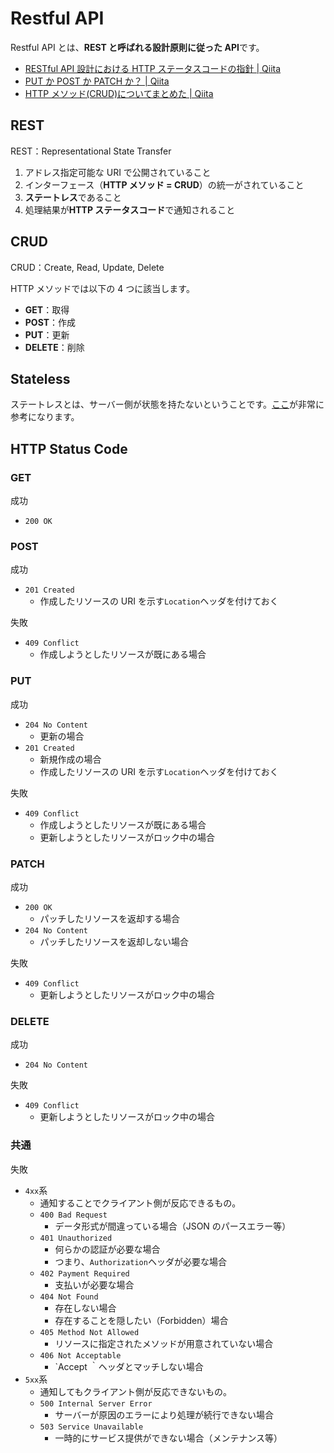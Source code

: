 # Restful API

Restful API とは、**REST と呼ばれる設計原則に従った API**です。

- [RESTful API 設計における HTTP ステータスコードの指針 | Qiita](https://qiita.com/uenosy/items/ba9dbc70781bddc4a491)
- [PUT か POST か PATCH か？ | Qiita](https://qiita.com/suin/items/d17bdfc8dba086d36115)
- [HTTP メソッド(CRUD)についてまとめた | Qiita](https://qiita.com/r_fukuma/items/a9e8d18467fe3e04068e)

## REST

REST：Representational State Transfer

1. アドレス指定可能な URI で公開されていること
2. インターフェース（**HTTP メソッド = CRUD**）の統一がされていること
3. **ステートレス**であること
4. 処理結果が**HTTP ステータスコード**で通知されること

## CRUD

CRUD：Create, Read, Update, Delete

HTTP メソッドでは以下の 4 つに該当します。

- **GET**：取得
- **POST**：作成
- **PUT**：更新
- **DELETE**：削除

## Stateless

ステートレスとは、サーバー側が状態を持たないということです。[ここ](http://yohei-y.blogspot.com/2007/10/blog-post.html)が非常に参考になります。

## HTTP Status Code

### GET

成功

- `200 OK`

### POST

成功

- `201 Created`
  - 作成したリソースの URI を示す`Location`ヘッダを付けておく

失敗

- `409 Conflict`
  - 作成しようとしたリソースが既にある場合

### PUT

成功

- `204 No Content`
  - 更新の場合
- `201 Created`
  - 新規作成の場合
  - 作成したリソースの URI を示す`Location`ヘッダを付けておく

失敗

- `409 Conflict`
  - 作成しようとしたリソースが既にある場合
  - 更新しようとしたリソースがロック中の場合

### PATCH

成功

- `200 OK`
  - パッチしたリソースを返却する場合
- `204 No Content`
  - パッチしたリソースを返却しない場合

失敗

- `409 Conflict`
  - 更新しようとしたリソースがロック中の場合

### DELETE

成功

- `204 No Content`

失敗

- `409 Conflict`
  - 更新しようとしたリソースがロック中の場合

### 共通

失敗

- `4xx`系
  - 通知することでクライアント側が反応できるもの。
  - `400 Bad Request`
    - データ形式が間違っている場合（JSON のパースエラー等）
  - `401 Unauthorized`
    - 何らかの認証が必要な場合
    - つまり、`Authorization`ヘッダが必要な場合
  - `402 Payment Required`
    - 支払いが必要な場合
  - `404 Not Found`
    - 存在しない場合
    - 存在することを隠したい（Forbidden）場合
  - `405 Method Not Allowed`
    - リソースに指定されたメソッドが用意されていない場合
  - `406 Not Acceptable`
    - `Accept ｀ヘッダとマッチしない場合
- `5xx`系
  - 通知してもクライアント側が反応できないもの。
  - `500 Internal Server Error`
    - サーバーが原因のエラーにより処理が続行できない場合
  - `503 Service Unavailable`
    - 一時的にサービス提供ができない場合（メンテナンス等）
